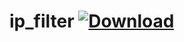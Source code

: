 # ip\_filter [![Download](https://api.bintray.com/packages/zhaldak/otus-cpp/ip_filter/images/download.svg)](https://bintray.com/zhaldak/otus-cpp/ip_filter/_latestVersion)

